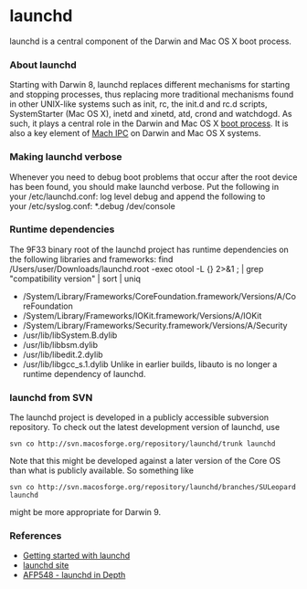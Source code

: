 launchd
=======
launchd is a central component of the Darwin and Mac OS X boot process.

### About launchd
Starting with Darwin 8, launchd replaces different mechanisms for starting and stopping processes, thus replacing more traditional mechanisms found in other UNIX-like systems such as init, rc, the init.d and rc.d scripts, SystemStarter (Mac OS X), inetd and xinetd, atd, crond and watchdogd. As such, it plays a central role in the Darwin and Mac OS X [boot process](../booting.1.html). It is also a key element of [Mach IPC](../../curious/ipc.html) on Darwin and Mac OS X systems.
### Making launchd verbose
Whenever you need to debug boot problems that occur after the root device has been found, you should make launchd verbose. Put the following in your /etc/launchd.conf:
    log level debug
and append the following to your /etc/syslog.conf:
    *.debug     /dev/console
### Runtime dependencies
The 9F33 binary root of the launchd project has runtime dependencies on the following libraries and frameworks:
    find /Users/user/Downloads/launchd.root -exec otool -L {} 2>&1 ; 
    | grep "compatibility version" | sort | uniq
-   /System/Library/Frameworks/CoreFoundation.framework/Versions/A/CoreFoundation 
-   /System/Library/Frameworks/IOKit.framework/Versions/A/IOKit
-   /System/Library/Frameworks/Security.framework/Versions/A/Security
-   /usr/lib/libSystem.B.dylib
-   /usr/lib/libbsm.dylib
-   /usr/lib/libedit.2.dylib
-   /usr/lib/libgcc_s.1.dylib
Unlike in earlier builds, libauto is no longer a runtime dependency of launchd. 
### launchd from SVN
The launchd project is developed in a publicly accessible subversion repository.
To check out the latest development version of launchd, use 


`svn co http://svn.macosforge.org/repository/launchd/trunk launchd`


Note that this might be developed against a later version of the Core OS than what is publicly available. So something like

`svn co http://svn.macosforge.org/repository/launchd/branches/SULeopard launchd`

might be more appropriate for Darwin 9.
### References
-   [Getting started with launchd](http://developer.apple.com/macosx/launchd.html)
-   [launchd site](http://launchd.macosforge.org/)
-   [AFP548 - launchd in Depth](http://www.afp548.com/article.php?story=20050620071558293)

